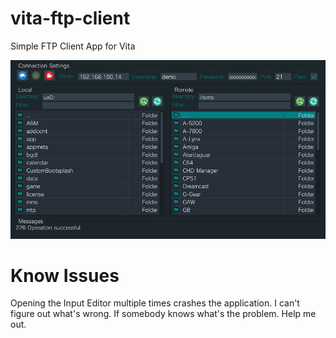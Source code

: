 # vita-ftp-client
Simple FTP Client App for Vita

![Preview](/screenshot/preview.jpg)

# Know Issues
Opening the Input Editor multiple times crashes the application. I can't figure out what's wrong. If somebody knows what's the problem. Help me out.
